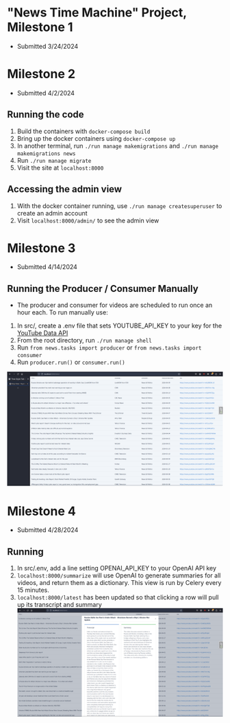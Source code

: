 # "News Time Machine" Project, Milestone 1
* Submitted 3/24/2024

# Milestone 2
* Submitted 4/2/2024

## Running the code
1. Build the containers with `docker-compose build`
2. Bring up the docker containers using `docker-compose up`
3. In another terminal, run `./run manage makemigrations` and `./run manage makemigrations news`
4. Run `./run manage migrate`
5. Visit the site at `localhost:8000`

## Accessing the admin view
1. With the docker container running, use `./run manage createsuperuser` to create an admin account
2. Visit `localhost:8000/admin/` to see the admin view


# Milestone 3
* Submitted 4/14/2024

## Running the Producer / Consumer Manually
* The producer and consumer for videos are scheduled to run once an hour each. To run manually use:
1. In src/, create a .env file that sets YOUTUBE_API_KEY to your key for the [YouTube Data API](https://developers.google.com/youtube/v3/getting-started)
2. From the root directory, run `./run manage shell`
3. Run `from news.tasks import producer` or `from news.tasks import consumer`
4. Run `producer.run()` or `consumer.run()`

![Image of the /latest endpoint](./ninja_news_latest.png)


# Milestone 4
* Submitted 4/28/2024

## Running
1. In src/.env, add a line setting OPENAI_API_KEY to your OpenAI API key
2. `localhost:8000/summarize` will use OpenAI to generate summaries for all videos, and return them as a dictionary. This view is run by Celery every 15 minutes.
3. `localhost:8000/latest` has been updated so that clicking a row will pull up its transcript and summary
![Image of Transcript and Summary](./video_summary_modal.png)
